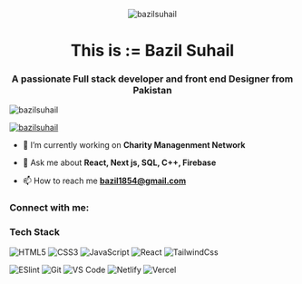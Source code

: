 <p align="center">
  <img src="https://komarev.com/ghpvc/?username=bazilsuhail&label=Profile%20views&color=0e75b6&style=flat" alt="bazilsuhail" />
</p>
<h1 class="text-sm text-red-100" align="center">This is  :=  Bazil Suhail</h1>
<h3 align="center">A passionate Full stack developer and front end Designer from Pakistan</h3>

<p align="left"> <img src="https://komarev.com/ghpvc/?username=bazilsuhail&label=Profile%20views&color=0e75b6&style=flat" alt="bazilsuhail" /> </p>

<p align="left"> <a href="https://github.com/ryo-ma/github-profile-trophy"><img src="https://github-profile-trophy.vercel.app/?username=bazilsuhail" alt="bazilsuhail" /></a> </p>

- 🔭 I’m currently working on **Charity Managenment Network**

- 💬 Ask me about **React, Next js, SQL, C++, Firebase**

- 📫 How to reach me **bazil1854@gmail.com**

<h3 align="left">Connect with me:</h3>
<p align="left">
</p>

<h3 align="left">Tech Stack</h3> 

![HTML5](https://img.shields.io/badge/-HTML5-%23E44D27?style=flat-square&logo=html5&logoColor=ffffff)
![CSS3](https://img.shields.io/badge/-CSS3-%231572B6?style=flat-square&logo=css3)
![JavaScript](https://img.shields.io/badge/-JavaScript-%23F7DF1C?style=flat-square&logo=javascript&logoColor=000000&labelColor=%23F7DF1C&color=%23FFCE5A) 
![React](https://img.shields.io/badge/-React-%23282C34?style=flat-square&logo=react) 
![TailwindCss](https://img.shields.io/badge/-TailwindCss-%231a202c?style=flat-square&logo=tailwind-css) 
 
![ESlint](https://img.shields.io/badge/-ESLint-%234B32C3?style=flat-square&logo=eslint)
![Git](https://img.shields.io/badge/-Git-%23F05032?style=flat-square&logo=git&logoColor=%23ffffff) 
![VS Code](https://img.shields.io/badge/-VSCode-%23007ACC?style=flat-square&logo=visual-studio-code)
![Netlify](https://img.shields.io/badge/-Netlify-%2300C7B7?style=flat-square&logo=netlify&logoColor=ffffff)
![Vercel](https://img.shields.io/badge/-Vercel-%23ffffff?style=flat-square&logo=vercel&logoColor=000000)
